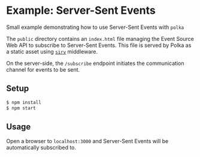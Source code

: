 # Example: Server-Sent Events

Small example demonstrating how to use Server-Sent Events with `polka`

The `public` directory contains an `index.html` file managing the Event Source Web API to subscribe to Server-Sent Events.
This file is served by Polka as a static asset using [`sirv`](https://github.com/lukeed/sirv) middleware.

On the server-side, the `/subscribe` endpoint initiates the communication channel for events to be sent.

## Setup

```sh
$ npm install
$ npm start
```

## Usage

Open a browser to `localhost:3000` and Server-Sent Events will be automatically subscribed to.

